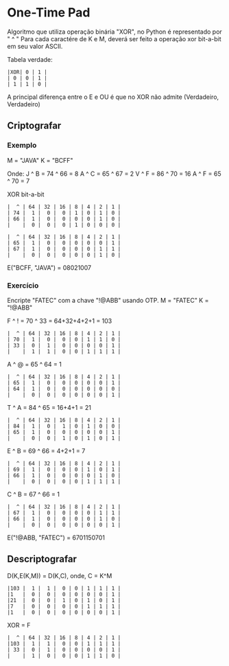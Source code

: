 # One-Time Pad

Algoritmo que utiliza operação binária "XOR", no Python é representado por " ^ "
Para cada caractére de K e M, deverá ser feito a operação xor bit-a-bit em seu valor ASCII.

Tabela verdade:

    |XOR| 0 | 1 |
    | 0 | 0 | 1 |
    | 1 | 1 | 0 |

A principal diferença entre o E e OU é que no XOR não admite (Verdadeiro, Verdadeiro)

## Criptografar

### Exemplo
M = "JAVA"
K = "BCFF"

Onde:
J ^ B = 74 ^ 66 = 8
A ^ C = 65 ^ 67 = 2
V ^ F = 86 ^ 70 = 16
A ^ F = 65 ^ 70 = 7

XOR bit-a-bit

    |  ^ | 64 | 32 | 16 | 8 | 4 | 2 | 1 |
    | 74 |  1 |  0 |  0 | 1 | 0 | 1 | 0 |
    | 66 |  1 |  0 |  0 | 0 | 0 | 1 | 0 |
    |    |  0 |  0 |  0 | 1 | 0 | 0 | 0 |

    |  ^ | 64 | 32 | 16 | 8 | 4 | 2 | 1 |
    | 65 |  1 |  0 |  0 | 0 | 0 | 0 | 1 |
    | 67 |  1 |  0 |  0 | 0 | 0 | 1 | 1 |
    |    |  0 |  0 |  0 | 0 | 0 | 1 | 0 |

E("BCFF, "JAVA") = 08021007

### Exercício
Encripte "FATEC" com a chave "!@ABB" usando OTP.
M = "FATEC"
K = "!@ABB" 

F ^ ! = 70 ^ 33 = 64+32+4+2+1 = 103

    |  ^ | 64 | 32 | 16 | 8 | 4 | 2 | 1 |
    | 70 |  1 |  0 |  0 | 0 | 1 | 1 | 0 |
    | 33 |  0 |  1 |  0 | 0 | 0 | 0 | 1 |
    |    |  1 |  1 |  0 | 0 | 1 | 1 | 1 |

A ^ @ = 65 ^ 64 = 1

    |  ^ | 64 | 32 | 16 | 8 | 4 | 2 | 1 |
    | 65 |  1 |  0 |  0 | 0 | 0 | 0 | 1 |
    | 64 |  1 |  0 |  0 | 0 | 0 | 0 | 0 |
    |    |  0 |  0 |  0 | 0 | 0 | 0 | 1 |
 
T ^ A = 84 ^ 65 = 16+4+1 = 21

    |  ^ | 64 | 32 | 16 | 8 | 4 | 2 | 1 |
    | 84 |  1 |  0 |  1 | 0 | 1 | 0 | 0 |
    | 65 |  1 |  0 |  0 | 0 | 0 | 0 | 1 |
    |    |  0 |  0 |  1 | 0 | 1 | 0 | 1 |
    
E ^ B = 69 ^ 66 = 4+2+1 = 7

    |  ^ | 64 | 32 | 16 | 8 | 4 | 2 | 1 |
    | 69 |  1 |  0 |  0 | 0 | 1 | 0 | 1 |
    | 66 |  1 |  0 |  0 | 0 | 0 | 1 | 0 |
    |    |  0 |  0 |  0 | 0 | 1 | 1 | 1 |

C ^ B = 67 ^ 66 = 1

    |  ^ | 64 | 32 | 16 | 8 | 4 | 2 | 1 |
    | 67 |  1 |  0 |  0 | 0 | 0 | 1 | 1 |
    | 66 |  1 |  0 |  0 | 0 | 0 | 1 | 0 |
    |    |  0 |  0 |  0 | 0 | 0 | 0 | 1 |
    
E("!@ABB, "FATEC") = 6701150701

## Descriptografar
D(K,E(K,M)) = D(K,C), onde, C = K^M

    |103 |  1 |  1 |  0 | 0 | 1 | 1 | 1 | 
    |1   |  0 |  0 |  0 | 0 | 0 | 0 | 1 | 
    |21  |  0 |  0 |  1 | 0 | 1 | 0 | 1 |    
    |7   |  0 |  0 |  0 | 0 | 1 | 1 | 1 |   
    |1   |  0 |  0 |  0 | 0 | 0 | 0 | 1 |

XOR = F

    |  ^ | 64 | 32 | 16 | 8 | 4 | 2 | 1 |
    |103 |  1 |  1 |  0 | 0 | 1 | 1 | 1 |
    | 33 |  0 |  1 |  0 | 0 | 0 | 0 | 1 |    
    |    |  1 |  0 |  0 | 0 | 1 | 1 | 0 |